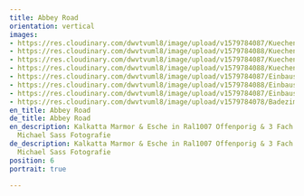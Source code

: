 ```yaml
---
title: Abbey Road
orientation: vertical
images:
- https://res.cloudinary.com/dwvtvuml8/image/upload/v1579784087/Kuechenzeile-Sideboard-Wohnzimmer-Einbauschrank_yx4i2h.jpg
- https://res.cloudinary.com/dwvtvuml8/image/upload/v1579784088/Kuechenzeile-Sideboard-schwarz-Steinplatte_gpobz9.jpg
- https://res.cloudinary.com/dwvtvuml8/image/upload/v1579784087/Kuechenzeile-Sideboard-Kueche-Unterschrank_cm2frp.jpg
- https://res.cloudinary.com/dwvtvuml8/image/upload/v1579784088/Kuechenzeile-Arbeitsplatte-Stein-Kueche-schwarz_qogimv.jpg
- https://res.cloudinary.com/dwvtvuml8/image/upload/v1579784087/Einbauschrank-wandhoch-Fronten-Einteilung_mrltcv.jpg
- https://res.cloudinary.com/dwvtvuml8/image/upload/v1579784088/Einbauschrank-wandhoch-Eiche-Schrank_si84rx.jpg
- https://res.cloudinary.com/dwvtvuml8/image/upload/v1579784087/Einbauschrank-schwarz-wandhoch-hochwertig_k9pxex.jpg
- https://res.cloudinary.com/dwvtvuml8/image/upload/v1579784078/Badezimmer-Waschtisch_t0tegf.jpg
en_title: Abbey Road
de_title: Abbey Road
en_description: Kalkatta Marmor & Esche in Ral1007 Offenporig & 3 Fach Lackiert /
  Michael Sass Fotografie
de_description: Kalkatta Marmor & Esche in Ral1007 Offenporig & 3 Fach Lackiert /
  Michael Sass Fotografie
position: 6
portrait: true

---
```

